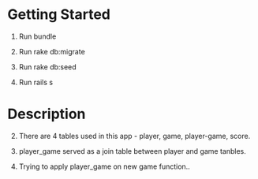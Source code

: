 # Getting Started

1. Run bundle

2. Run rake db:migrate

3. Run rake db:seed

4. Run rails s

# Description

2. There are 4 tables used in this app - player, game, player-game, score.

3. player_game served as a join table between player and game tanbles.

4. Trying to apply player_game on new game function..
